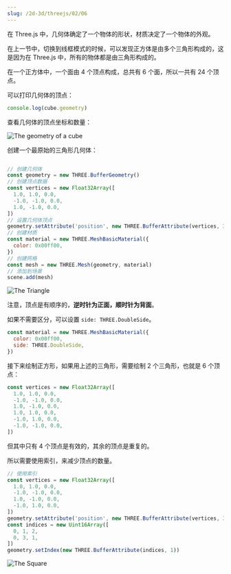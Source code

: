 ```yaml
---
slug: /2d-3d/threejs/02/06
---
```


在 Three.js 中，几何体确定了一个物体的形状，材质决定了一个物体的外观。

在上一节中，切换到线框模式的时候，可以发现正方体是由多个三角形构成的，这是因为在 Three.js 中，所有的物体都是由三角形构成的。

在一个正方体中，一个面由 4 个顶点构成，总共有 6 个面，所以一共有 24 个顶点。

可以打印几何体的顶点：

```javascript
console.log(cube.geometry)
```

查看几何体的顶点坐标和数量：

![The geometry of a cube](https://img.wukaipeng.com//2025/04/24-162128-ybFghu-image-20250424162128606.png)


创建一个最原始的三角形几何体：

```javascript

// 创建几何体
const geometry = new THREE.BufferGeometry()
// 创建顶点数据
const vertices = new Float32Array([
  1.0, 1.0, 0.0,
  -1.0, -1.0, 0.0,
  1.0, -1.0, 0.0,
])
// 设置几何体顶点
geometry.setAttribute('position', new THREE.BufferAttribute(vertices, 3))
// 创建材质
const material = new THREE.MeshBasicMaterial({
  color: 0x00ff00,
})
// 创建网格
const mesh = new THREE.Mesh(geometry, material)
// 添加到场景
scene.add(mesh)
```

![The Triangle](https://img.wukaipeng.com//2025/04/24-164732-qKMVjI-20250424164658_rec_-convert.gif)


注意，顶点是有顺序的，**逆时针为正面，顺时针为背面**。

如果不需要区分，可以设置 `side: THREE.DoubleSide`。

```javascript
const material = new THREE.MeshBasicMaterial({
  color: 0x00ff00,
  side: THREE.DoubleSide,
})
```

接下来绘制正方形，如果用上述的三角形，需要绘制 2 个三角形，也就是 6 个顶点：

```javascript
const vertices = new Float32Array([
  1.0, 1.0, 0.0,
  -1.0, -1.0, 0.0,
  1.0, -1.0, 0.0,
  1.0, 1.0, 0.0,
  -1.0, 1.0, 0.0,
  -1.0, -1.0, 0.0,
])
```

但其中只有 4 个顶点是有效的，其余的顶点是重复的。

所以需要使用索引，来减少顶点的数量。

```javascript
// 使用索引
const vertices = new Float32Array([
  1.0, 1.0, 0.0,
  -1.0, -1.0, 0.0,
  1.0, -1.0, 0.0,
  -1.0, 1.0, 0.0,
])
geometry.setAttribute('position', new THREE.BufferAttribute(vertices, 3))
const indices = new Uint16Array([
  0, 1, 2,
  0, 3, 1,
])
geometry.setIndex(new THREE.BufferAttribute(indices, 1))
```

![The Square](https://img.wukaipeng.com//2025/04/24-171627-IltN2G-image-20250424171627101.png)






